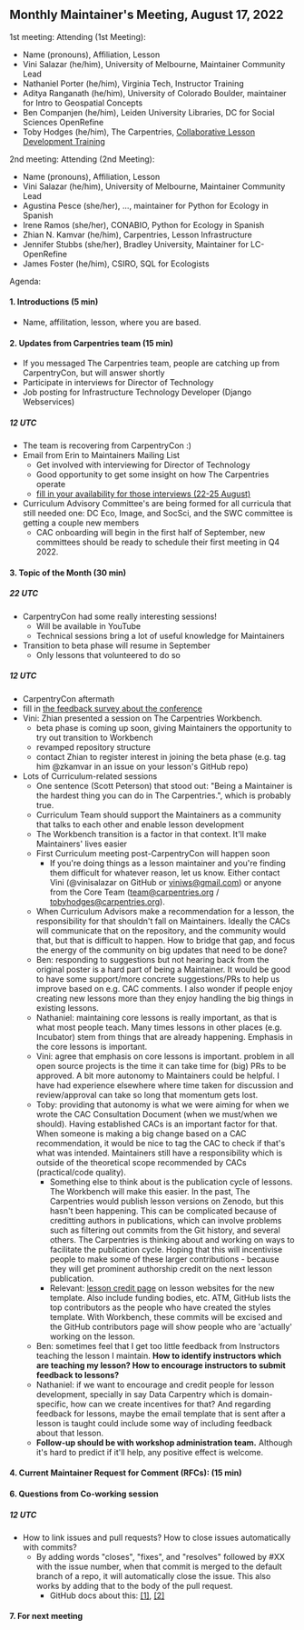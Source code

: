 ## Monthly Maintainer's Meeting, August 17, 2022

1st meeting:
Attending (1st Meeting):
- Name (pronouns), Affiliation, Lesson
- Vini Salazar (he/him), University of Melbourne, Maintainer Community Lead
- Nathaniel Porter (he/him), Virginia Tech, Instructor Training
- Aditya Ranganath (he/him), University of Colorado Boulder, maintainer for Intro to Geospatial Concepts
- Ben Companjen (he/him), Leiden University Libraries, DC for Social Sciences OpenRefine
- Toby Hodges (he/him), The Carpentries, [Collaborative Lesson Development Training](https://carpentries.github.io/lesson-development-training/)

2nd meeting:
Attending (2nd Meeting): 
- Name (pronouns), Affiliation, Lesson
- Vini Salazar (he/him), University of Melbourne, Maintainer Community Lead
- Agustina Pesce (she/her), ..., maintainer for Python for Ecology in Spanish
- Irene Ramos (she/her), CONABIO, Python for Ecology in Spanish
- Zhian N. Kamvar (he/him), Carpentries, Lesson Infrastructure 
- Jennifer Stubbs (she/her), Bradley University, Maintainer for LC-OpenRefine
- James Foster (he/him), CSIRO, SQL for Ecologists

Agenda:

#### 1. Introductions (5 min)

- Name, affilitation, lesson, where you are based.

#### 2. Updates from Carpentries team (15 min)
- If you messaged The Carpentries team, people are catching up from CarpentryCon, but will answer shortly
- Participate in interviews for Director of Technology
- Job posting for Infrastructure Technology Developer (Django Webservices)

##### 12 UTC
- The team is recovering from CarpentryCon :)
- Email from Erin to Maintainers Mailing List
    - Get involved with interviewing for Director of Technology
    - Good opportunity to get some insight on how The Carpentries operate
    - [fill in your availability for those interviews (22-25 August)](http://whenisgood.net/x959k8f)
- Curriculum Advisory Committee's are being formed for all curricula that still needed one: DC Eco, Image, and SocSci, and the SWC committee is getting a couple new members
    - CAC onboarding will begin in the first half of September, new committees should be ready to schedule their first meeting in Q4 2022.


#### 3. Topic of the Month (30 min)

##### 22 UTC
- CarpentryCon had some really interesting sessions!
    - Will be available in YouTube
    - Technical sessions bring a lot of useful knowledge for Maintainers
- Transition to beta phase will resume in September
    - Only lessons that volunteered to do so

##### 12 UTC

- CarpentryCon aftermath
- fill in [the feedback survey about the conference](https://carpentries.typeform.com/carpentrycon22)
- Vini: Zhian presented a session on The Carpentries Workbench.
    - beta phase is coming up soon, giving Maintainers the opportunity to try out transition to Workbench
    - revamped repository structure
    - contact Zhian to register interest in joining the beta phase (e.g. tag him @zkamvar in an issue on your lesson's GitHub repo)
- Lots of Curriculum-related sessions
    - One sentence (Scott Peterson) that stood out: "Being a Maintainer is the hardest thing you can do in The Carpentries.", which is probably true.
    - Curriculum Team should support the Maintainers as a community that talks to each other and enable lesson development
    - The Workbench transition is a factor in that context. It'll make Maintainers' lives easier
    - First Curriculum meeting post-CarpentryCon will happen soon
        - If you're doing things as a lesson maintainer and you're finding them difficult for whatever reason, let us know. Either contact Vini (@vinisalazar on GitHub or viniws@gmail.com) or anyone from the Core Team (team@carpentries.org / tobyhodges@carpentries.org).
    - When Curriculum Advisors make a recommendation for a lesson, the responsibility for that shouldn't fall on Maintainers. Ideally the CACs will communicate that on the repository, and the community would that, but that is difficult to happen. How to bridge that gap, and focus the energy of the community on big updates that need to be done?
    - Ben: responding to suggestions but not hearing back from the original poster is a hard part of being a Maintainer. It would be good to have some support/more concrete suggestions/PRs to help us improve based on e.g. CAC comments. I also wonder if people enjoy creating new lessons more than they enjoy handling the big things in existing lessons.
    - Nathaniel: maintaining core lessons is really important, as that is what most people teach. Many times lessons in other places (e.g. Incubator) stem from things that are already happening. Emphasis in the core lessons is important.
    - Vini: agree that emphasis on core lessons is important. problem in all open source projects is the time it can take time for (big) PRs to be approved. A bit more autonomy to Maintainers could be helpful. I have had experience elsewhere where time taken for discussion and review/approval can take so long that momentum gets lost.
    - Toby: providing that autonomy is what we were aiming for when we wrote the CAC Consultation Document (when we must/when we should). Having established CACs is an important factor for that. When someone is making a big change based on a CAC recommendation, it would be nice to tag the CAC to check if that's what was intended. Maintainers still have a responsibility which is outside of the theoretical scope recommended by CACs (practical/code quality).
        - Something else to think about is the publication cycle of lessons. The Workbench will make this easier. In the past, The Carpentries would publish lesson versions on Zenodo, but this hasn't been happening. This can be complicated because of creditting authors in publications, which can involve problems such as filtering out commits from the Git history, and several others. The Carpentries is thinking about and working on ways to facilitate the publication cycle. Hoping that this will incentivise people to make some of these larger contributions - because they will get prominent authorship credit on the next lesson publication.
        - Relevant: [lesson credit page](https://github.com/carpentries/sandpaper/issues/238) on lesson websites for the new template. Also include funding bodies, etc. ATM, GitHub lists the top contributors as the people who have created the styles template. With Workbench, these commits will be excised and the GitHub contributors page will show people who are 'actually' working on the lesson.
    - Ben: sometimes feel that I get too little feedback from Instructors teaching the lesson I maintain.
    **How to identify instructors which are teaching my lesson? How to encourage instructors to submit feedback to lessons?**
    - Nathaniel: if we want to encourage and credit people for lesson development, specially in say Data Carpentry which is domain-specific, how can we create incentives for that? And regarding feedback for lessons, maybe the email template that is sent after a lesson is taught could include some way of including feedback about that lesson. 
    - **Follow-up should be with workshop administration team.** Although it's hard to predict if it'll help, any positive effect is welcome.


#### 4. Current Maintainer Request for Comment (RFCs): (15 min)

#### 6. Questions from Co-working session

##### 12 UTC
- How to link issues and pull requests? How to close issues automatically with commits?
    - By adding words "closes", "fixes", and "resolves" followed by #XX with the issue number, when that commit is merged to the default branch of a repo, it will automatically close the issue. This also works by adding that to the body of the pull request.
        - GitHub docs about this: [[1]](https://docs.github.com/en/get-started/writing-on-github/working-with-advanced-formatting/using-keywords-in-issues-and-pull-requests), [[2]](https://docs.github.com/en/issues/tracking-your-work-with-issues/linking-a-pull-request-to-an-issue)

#### 7. For next meeting
